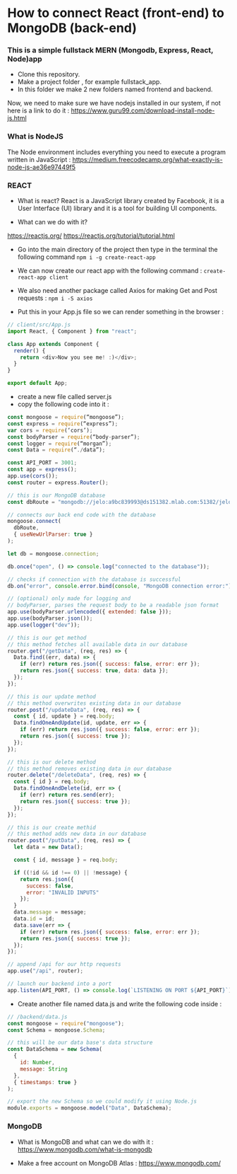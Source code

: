 # How to connect React (front-end) to MongoDB (back-end)
### This is a simple fullstack MERN (Mongodb, Express, React, Node)app

- Clone this repository.
- Make a project folder , for example fullstack_app.
- In this folder we make 2 new folders named frontend and backend.

Now, we need to make sure we have nodejs installed in our system, if not here is a link to do it :
https://www.guru99.com/download-install-node-js.html

### What is NodeJS

The Node environment includes everything you need to execute a program written in JavaScript :
https://medium.freecodecamp.org/what-exactly-is-node-js-ae36e97449f5


### REACT

- What is react? 
	React is a JavaScript library created by Facebook,
	it is a User Interface (UI) library and
	it is a tool for building UI components.


- What can we do with it? 
 
https://reactjs.org/
https://reactjs.org/tutorial/tutorial.html

- Go into the main directory of the project then type in the terminal the following command 
`npm i -g create-react-app`

- We can now create our react app with the following command :
`create-react-app client`

- We also need another package called Axios for making Get and Post requests :
`npm i -S axios`

- Put this in your App.js file so we can render something in the browser :
```javascript
// client/src/App.js
import React, { Component } from "react";

class App extends Component {
  render() {
    return <div>Now you see me! :)</div>;
  }
}

export default App;
```

- create a new file called server.js
- copy the following code into it :

```javascript
const mongoose = require(“mongoose”);
const express = require(“express”);
var cors = require(‘cors’);
const bodyParser = require(“body-parser”);
const logger = require(“morgan”);
const Data = require(“./data”);

const API_PORT = 3001;
const app = express();
app.use(cors());
const router = express.Router();

// this is our MongoDB database
const dbRoute = "mongodb://jelo:a9bc839993@ds151382.mlab.com:51382/jelotest";

// connects our back end code with the database
mongoose.connect(
  dbRoute,
  { useNewUrlParser: true }
);

let db = mongoose.connection;

db.once("open", () => console.log("connected to the database"));

// checks if connection with the database is successful
db.on("error", console.error.bind(console, "MongoDB connection error:"));

// (optional) only made for logging and
// bodyParser, parses the request body to be a readable json format
app.use(bodyParser.urlencoded({ extended: false }));
app.use(bodyParser.json());
app.use(logger("dev"));

// this is our get method
// this method fetches all available data in our database
router.get("/getData", (req, res) => {
  Data.find((err, data) => {
    if (err) return res.json({ success: false, error: err });
    return res.json({ success: true, data: data });
  });
});

// this is our update method
// this method overwrites existing data in our database
router.post("/updateData", (req, res) => {
  const { id, update } = req.body;
  Data.findOneAndUpdate(id, update, err => {
    if (err) return res.json({ success: false, error: err });
    return res.json({ success: true });
  });
});

// this is our delete method
// this method removes existing data in our database
router.delete("/deleteData", (req, res) => {
  const { id } = req.body;
  Data.findOneAndDelete(id, err => {
    if (err) return res.send(err);
    return res.json({ success: true });
  });
});

// this is our create methid
// this method adds new data in our database
router.post("/putData", (req, res) => {
  let data = new Data();

  const { id, message } = req.body;

  if ((!id && id !== 0) || !message) {
    return res.json({
      success: false,
      error: "INVALID INPUTS"
    });
  }
  data.message = message;
  data.id = id;
  data.save(err => {
    if (err) return res.json({ success: false, error: err });
    return res.json({ success: true });
  });
});

// append /api for our http requests
app.use("/api", router);

// launch our backend into a port
app.listen(API_PORT, () => console.log(`LISTENING ON PORT ${API_PORT}`));

```

- Create another file named data.js and write the following code inside : 

```javascript
// /backend/data.js
const mongoose = require("mongoose");
const Schema = mongoose.Schema;

// this will be our data base's data structure 
const DataSchema = new Schema(
  {
    id: Number,
    message: String
  },
  { timestamps: true }
);

// export the new Schema so we could modify it using Node.js
module.exports = mongoose.model("Data", DataSchema);

 ```

### MongoDB

- What is MongoDB and what can we do with it :
https://www.mongodb.com/what-is-mongodb

- Make a free account on MongoDB Atlas :
https://www.mongodb.com/